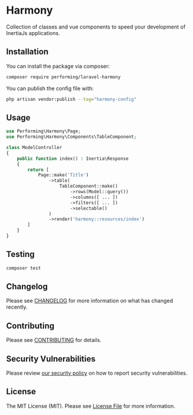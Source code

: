 # Harmony

Collection of classes and vue components to speed your development of InertiaJs applications. 

## Installation

You can install the package via composer:

```bash
composer require performing/laravel-harmony
```

You can publish the config file with:

```bash
php artisan vendor:publish --tag="harmony-config"
```

## Usage

```php
use Performing\Harmony\Page;
use Performing\Harmony\Components\TableComponent;

class ModelController 
{
    public function index() : Inertia\Response
    {
        return [
            Page::make('Title')
                ->table(
                    TableComponent::make()
                        ->rows(Model::query())
                        ->columns([ ... ])
                        ->filters([ ... ])
                        ->selectable()
                )
                ->render('harmony::resources/index')
        ]
    }
}
```

## Testing

```bash
composer test
```

## Changelog

Please see [CHANGELOG](CHANGELOG.md) for more information on what has changed recently.

## Contributing

Please see [CONTRIBUTING](CONTRIBUTING.md) for details.

## Security Vulnerabilities

Please review [our security policy](../../security/policy) on how to report security vulnerabilities.

## License

The MIT License (MIT). Please see [License File](LICENSE.md) for more information.
